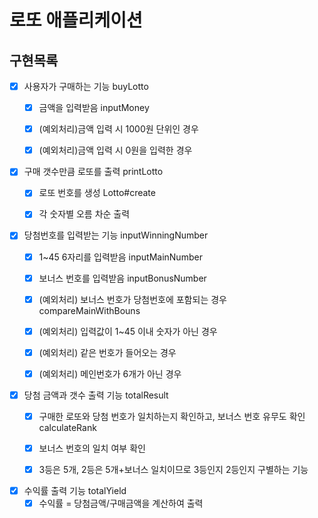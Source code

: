 # 로또 애플리케이션

## 구현목록

- [x] 사용자가 구매하는 기능 buyLotto
    - [x] 금액을 입력받음 inputMoney
    - [x] (예외처리)금액 입력 시 1000원 단위인 경우 
    - [x] (예외처리)금액 입력 시 0원을 입력한 경우


- [x] 구매 갯수만큼 로또를 출력 printLotto
    - [x] 로또 번호를 생성 Lotto#create
    - [x] 각 숫자별 오름 차순 출력 


- [X] 당첨번호를 입력받는 기능 inputWinningNumber
    - [x] 1~45 6자리를 입력받음 inputMainNumber
    - [X] 보너스 번호를 입력받음 inputBonusNumber
    - [X] (예외처리) 보너스 번호가 당첨번호에 포함되는 경우 compareMainWithBouns
    - [X] (예외처리) 입력값이 1~45 이내 숫자가 아닌 경우
    - [X] (예외처리) 같은 번호가 들어오는 경우
    - [X] (예외처리) 메인번호가 6개가 아닌 경우


- [X] 당첨 금액과 갯수 출력 기능 totalResult
    - [X] 구매한 로또와 당첨 번호가 일치하는지 확인하고, 보너스 번호 유무도 확인 calculateRank
    - [X] 보너스 번호의 일치 여부 확인 
    - [X] 3등은 5개, 2등은 5개+보너스 일치이므로 3등인지 2등인지 구별하는 기능 


- [X] 수익률 출력 기능 totalYield
    - [X] 수익률 = 당첨금액/구매금액을 계산하여 출력  
